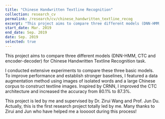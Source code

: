 ```yaml
---
title: "Chinese Handwritten Textline Recognition"
collection: research_cv
permalink: /research/cv/chinese_handwritten_textline_recog
excerpt: "This project aims to compare three different models (DNN-HMM, CTC and encoder-decoder) for Chinese Handwritten Textline Recognition task. I conducted extensive experiments to compare these three basic models. To improve performance and establish stronger baselines, I featured a data augmentation method using images of isolated words and a large Chinese corpus to construct textline images. Inspired by CRNN, I improved the CTC architecture and increased the accuracy from 80.1% to 87.3%."
start_date: Mar. 2019
end_date: Sep. 2019
date: Sep. 2019
selected: true
---
```


This project aims to compare three different models (DNN-HMM, CTC and encoder-decoder) for Chinese Handwritten Textline Recognition task.

I conducted extensive experiments to compare these three basic models. To improve performance and establish stronger baselines, I featured a data augmentation method using images of isolated words and a large Chinese corpus to construct textline images. Inspired by CRNN, I improved the CTC architecture and increased the accuracy from 80.1% to 87.3%.



This project is led by me and supervised by Dr. Zirui Wang and Prof. Jun Du. Actually, this is the first research project totally led by me. Many thanks to Zirui and Jun who have helped me a looooot during this process!